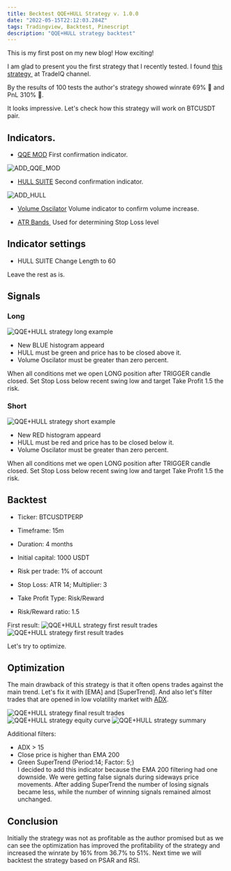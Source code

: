 ```yaml
---
title: Becktest QQE+HULL Strategy v. 1.0.0
date: "2022-05-15T22:12:03.284Z"
tags: Tradingview, Backtest, Pinescript 
description: "QQE+HULL strategy backtest"
---
```


This is my first post on my new blog! How exciting!

I am glad to present you the first strategy that I recently tested.
I found <a target="_blank" rel="noopener noreferrer" href="https://www.youtube.com/watch?v=wwmv6TU7dzU">this strategy&nbsp;</a> at TradeIQ channel.

By the results of 100 tests the author's strategy showed winrate 69% 🤩 and PnL 310% 🤑. 

It looks impressive. Let's check how this strategy will work on BTCUSDT pair.

## Indicators.
* [QQE MOD](https://www.tradingview.com/script/TpUW4muw-QQE-MOD/)
First confirmation indicator.

![ADD_QQE_MOD](./addqqe.gif)

* [HULL SUITE](https://www.tradingview.com/v/hg92pFwS/)
Second confirmation indicator.

![ADD_HULL](./addhull.gif)

* [Volume Oscilator](https://www.tradingview.com/support/solutions/43000591350-volume-oscillator/)
Volume indicator to confirm volume increase.

* <a target="_blank" rel="noopener noreferrer" href="https://ru.tradingview.com/script/ziTzsSfo-ATR-Bands/">ATR Bands&nbsp;</a> Used for determining Stop Loss level

## Indicator settings
* HULL SUITE
Change Length to 60

Leave the rest as is.

## Signals

### Long
![QQE+HULL strategy long example](./long_example.png)
* New BLUE histogram appeard
* HULL must be green and price has to be closed above it.
* Volume Oscilator must be greater than zero percent.

When all conditions met we open LONG position after TRIGGER candle closed.
Set Stop Loss below recent swing low and target Take Profit 1.5 the risk.

### Short
![QQE+HULL strategy short example](./short_example.png)
* New RED histogram appeard
* HULL must be red and price has to be closed below it.
* Volume Oscilator must be greater than zero percent.

When all conditions met we open LONG position after TRIGGER candle closed.
Set Stop Loss below recent swing low and target Take Profit 1.5 the risk.

## Backtest
* Ticker: BTCUSDTPERP
* Timeframe: 15m
* Duration: 4 months

* Initial capital: 1000 USDT
* Risk per trade: 1% of account
* Stop Loss: ATR 14; Multiplier: 3
* Take Profit Type: Risk/Reward
* Risk/Reward ratio: 1.5

First result:
![QQE+HULL strategy first result trades](./result_1_trades.png)
![QQE+HULL strategy first result trades](./result_1.png)

Let's try to optimize. 

## Optimization

The main drawback of this strategy is that it often opens trades against the main trend. Let's fix it with [EMA] and [SuperTrend]. And also let's filter trades that are opened in low volatility market with <a target="_blank" rel="noopener noreferrer" href="https://ru.tradingview.com/script/VTPMMOrx-ADX-and-DI">ADX</a>.

![QQE+HULL strategy final result trades](./final-result_1_trades.png)
![QQE+HULL strategy equity curve](./result_1_eq.png)
![QQE+HULL strategy summary](./result_1_overview.png)

Additional filters:
* ADX > 15
* Close price is higher than EMA 200
* Green SuperTrend (Period:14; Factor: 5;)  
I decided to add this indicator because the EMA 200 filtering had one downside. We were getting false signals during sideways price movements. After adding SuperTrend the number of losing signals became less, while the number of winning signals remained almost unchanged.

## Conclusion

Initially the strategy was not as profitable as the author promised but as we can see the optimization has improved the profitability of the strategy and increased the winrate by 16% from 36.7% to 51%. 
Next time we will backtest the strategy based on PSAR and RSI.